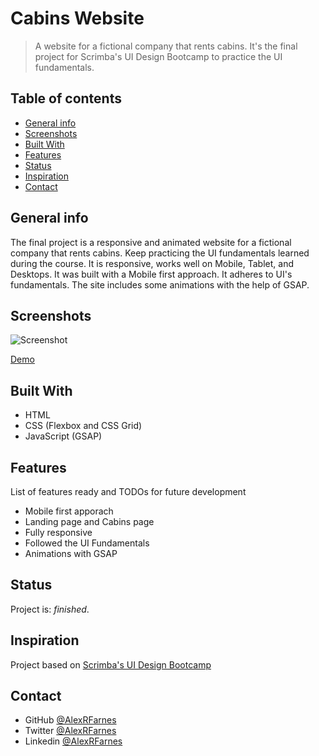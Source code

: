 # Cabins Website

> A website for a fictional company that rents cabins. It's the final project for Scrimba's UI Design Bootcamp to practice the UI fundamentals.

## Table of contents

- [General info](#general-info)
- [Screenshots](#screenshots)
- [Built With](#built-with)
- [Features](#features)
- [Status](#status)
- [Inspiration](#inspiration)
- [Contact](#contact)

## General info

The final project is a responsive and animated website for a fictional company that rents cabins. Keep practicing the UI fundamentals learned during the course. It is responsive, works well on Mobile, Tablet, and Desktops. It was built with a Mobile first approach. It adheres to UI's fundamentals. The site includes some animations with the help of GSAP. 

## Screenshots

![Screenshot](https://user-images.githubusercontent.com/57517804/113384300-51c40b00-93b8-11eb-8475-9cdb30120b8a.png)

[Demo](https://inspiring-lamarr-ef8a35.netlify.app)

## Built With

- HTML
- CSS (Flexbox and CSS Grid)
- JavaScript (GSAP)

## Features

List of features ready and TODOs for future development

- Mobile first apporach
- Landing page and Cabins page
- Fully responsive
- Followed the UI Fundamentals
- Animations with GSAP

## Status

Project is: _finished_.

## Inspiration

Project based on [Scrimba's UI Design Bootcamp](https://scrimba.com)

## Contact

- GitHub [@AlexRFarnes](https://github.com/AlexRFarnes)
- Twitter [@AlexRFarnes](https://twitter.com/alexrfarnes)
- Linkedin [@AlexRFarnes](https://www.linkedin.com/in/alexrfarnes/)
